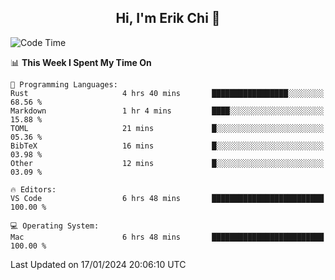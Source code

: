 <h2 align="center"> Hi, I'm Erik Chi 👋 </h2>

<table>
    
<!--START_SECTION:waka-->
![Code Time](http://img.shields.io/badge/Code%20Time-2%2C650%20hrs%2019%20mins-blue)

📊 **This Week I Spent My Time On** 

```text
💬 Programming Languages: 
Rust                     4 hrs 40 mins       █████████████████░░░░░░░░   68.56 % 
Markdown                 1 hr 4 mins         ████░░░░░░░░░░░░░░░░░░░░░   15.88 % 
TOML                     21 mins             █░░░░░░░░░░░░░░░░░░░░░░░░   05.36 % 
BibTeX                   16 mins             █░░░░░░░░░░░░░░░░░░░░░░░░   03.98 % 
Other                    12 mins             █░░░░░░░░░░░░░░░░░░░░░░░░   03.09 % 

🔥 Editors: 
VS Code                  6 hrs 48 mins       █████████████████████████   100.00 % 

💻 Operating System: 
Mac                      6 hrs 48 mins       █████████████████████████   100.00 % 
```


 Last Updated on 17/01/2024 20:06:10 UTC
<!--END_SECTION:waka-->
</td></tr>
</table>